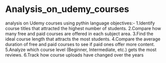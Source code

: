 # Analysis_on_udemy_courses
analysis on Udemy courses using pythin language
objectives:-
1.Identify course titles that attracted the highest number of students.
2.Compare how many free and paid courses are offered in each subject area.
3.Find the ideal course length that attracts the most students.
4.Compare the average duration of free and paid courses to see if paid ones offer more content.
5.Analyze which course level (Beginner, Intermediate, etc.) gets the most reviews.
6.Track how course uploads have changed over the years
